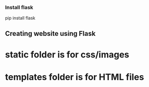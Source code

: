 ### Install flask 
pip install flask 

##   Creating website using Flask 

# static folder is for css/images 
# templates folder is for HTML files 

